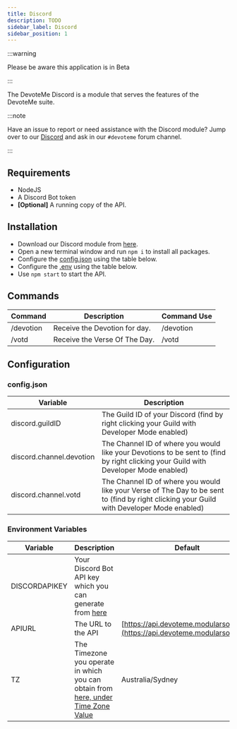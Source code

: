 ```yaml
---
title: Discord
description: TODO
sidebar_label: Discord
sidebar_position: 1
---
```


:::warning

Please be aware this application is in Beta

:::

The DevoteMe Discord is a module that serves the features of the DevoteMe suite.

:::note

Have an issue to report or need assistance with the Discord module? Jump over to our [Discord](https://discord.gg/YRpakuYhJZ) and ask in our `#devoteme` forum channel.

:::

## Requirements
- NodeJS
- A Discord Bot token
- **[Optional]** A running copy of the API.

## Installation
- Download our Discord module from [here](/docs/products/devoteMe/#discord).
- Open a new terminal window and run `npm i` to install all packages.
- Configure the [config.json](#configjson) using the table below.
- Configure the [.env](#enviroment-variables) using the table below.
- Use `npm start` to start the API.

## Commands
| Command   | Description                   | Command Use |
| --------- | ----------------------------- | ----------- |
| /devotion | Receive the Devotion for day. | /devotion   |
| /votd     | Receive the Verse Of The Day. | /votd       |


## Configuration

### config.json
| Variable                 | Description                                                                                                                                |
| ------------------------ | ------------------------------------------------------------------------------------------------------------------------------------------ |
| discord.guildID          | The Guild ID of your Discord (find by right clicking your Guild with Developer Mode enabled)                                               |
| discord.channel.devotion | The Channel ID of where you would like your Devotions to be sent to (find by right clicking your Guild with Developer Mode enabled)        |
| discord.channel.votd     | The Channel ID of where you would like your Verse of The Day to be sent to (find by right clicking your Guild with Developer Mode enabled) |

### Environment Variables
| Variable      | Description                                                                                                                                                                                                             | Default                                                                        |
| ------------- | ----------------------------------------------------------------------------------------------------------------------------------------------------------------------------------------------------------------------- | ------------------------------------------------------------------------------ |
| DISCORDAPIKEY | Your Discord Bot API key which you can generate from [here]([https://discord.com/developers](https://discord.com/developers))                                                                                           |                                                                                |
| APIURL        | The URL to the API                                                                                                                                                                                                      | [https://api.devoteme.modularsoft.org/](https://api.devoteme.modularsoft.org/) |
| TZ            | The Timezone you operate in which you can obtain from [here, under Time Zone Value]([https://docs.trifacta.com/display/DP/Supported+Time+Zone+Values](https://docs.trifacta.com/display/DP/Supported+Time+Zone+Values)) | Australia/Sydney                                                               |